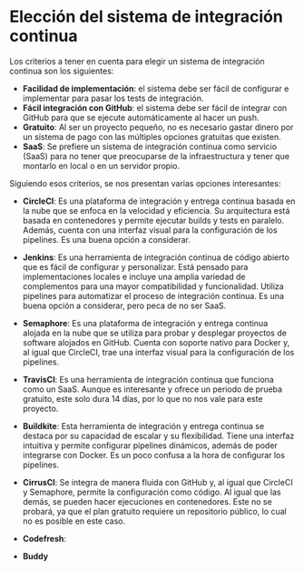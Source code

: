 # Elección del sistema de integración continua

Los criterios a tener en cuenta para elegir un sistema de integración continua son los siguientes:
- **Facilidad de implementación**: el sistema debe ser fácil de configurar e implementar para pasar los tests de integración.
- **Fácil integración con GitHub**: el sistema debe ser fácil de integrar con GitHub para que se ejecute automáticamente al hacer un push.
- **Gratuito**: Al ser un proyecto pequeño, no es necesario gastar dinero por un sistema de pago con las múltiples opciones gratuitas que existen.
- **SaaS**: Se prefiere un sistema de integración continua como servicio (SaaS) para no tener que preocuparse de la infraestructura y tener que montarlo en local o en un servidor propio.

Siguiendo esos criterios, se nos presentan varias opciones interesantes:

- **CircleCI**: Es una plataforma de integración y entrega continua basada en la nube que se enfoca en la velocidad y eficiencia. Su arquitectura está basada en contenedores y permite ejecutar builds y tests en paralelo. Además, cuenta con una interfaz visual para la configuración de los pipelines. Es una buena opción a considerar.

- **Jenkins**: Es una herramienta de integración continua de código abierto que es fácil de configurar y personalizar. Está pensado para implementaciones locales e incluye una amplia variedad de complementos para una mayor compatibilidad y funcionalidad. Utiliza pipelines para automatizar el proceso de integración continua. Es una buena opción a considerar, pero peca de no ser SaaS.

- **Semaphore**: Es una plataforma de integración y entrega continua alojada en la nube que se utiliza para probar y desplegar proyectos de software alojados en GitHub. Cuenta con soporte nativo para Docker y, al igual que CircleCI, trae una interfaz visual para la configuración de los pipelines. 

- **TravisCI**: Es una herramienta de integración continua que funciona como un SaaS. Aunque es interesante y ofrece un periodo de prueba gratuito, este solo dura 14 días, por lo que no nos vale para este proyecto.

- **Buildkite**: Esta herramienta de integración y entrega continua se destaca por su capacidad de escalar y su flexibilidad. Tiene una interfaz intuitiva y permite configurar pipelines dinámicos, además de poder integrarse con Docker. Es un poco confusa a la hora de configurar los pipelines.

- **CirrusCI**: Se integra de manera fluida con GitHub y, al igual que CircleCI y Semaphore, permite la configuración como código. Al igual que las demás, se pueden hacer ejecuciones en contenedores. Este no se probará, ya que el plan gratuito requiere un repositorio público, lo cual no es posible en este caso.

- **Codefresh**: 

- **Buddy**